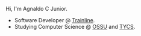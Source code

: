 Hi, I'm Agnaldo C Junior.

- Software Developer @ [Trainline](https://www.thetrainline.com/).
- Studying Computer Science @ [OSSU](https://github.com/ossu/computer-science) and [TYCS](https://teachyourselfcs.com/).

<!--
**ajnior/ajnior** is a ✨ _special_ ✨ repository because its `README.md` (this file) appears on your GitHub profile.

Here are some ideas to get you started:

- 🔭 I’m currently working on ...
- 🌱 I’m currently learning ...
- 👯 I’m looking to collaborate on ...
- 🤔 I’m looking for help with ...
- 💬 Ask me about ...
- 📫 How to reach me: ...
- 😄 Pronouns: ...
- ⚡ Fun fact: ...
-->
